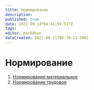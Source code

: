 ```yaml
---
title: Нормирование
description: 
published: true
date: 2022-09-14T04:41:59.537Z
tags: 
editor: markdown
dateCreated: 2022-08-31T08:36:11.300Z
---
```


# Нормирование

1. [Нормирование материальное](normirvoanie-tp-materialnoe/)
2. [Нормирование трудовое](normirovanie-tp/)
